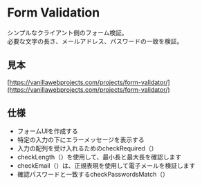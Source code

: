 # Form Validation

シンプルなクライアント側のフォーム検証。  
必要な文字の長さ、メールアドレス、パスワードの一致を検証。  
## 見本

[https://vanillawebprojects.com/projects/form-validator/](https://vanillawebprojects.com/projects/form-validator/)

## 仕様

- フォームUIを作成する
- 特定の入力の下にエラーメッセージを表示する
- 入力の配列を受け入れるためのcheckRequired（）
- checkLength（）を使用して、最小長と最大長を確認します
- checkEmail（）は、正規表現を使用して電子メールを検証します
- 確認パスワードと一致するcheckPasswordsMatch（）
